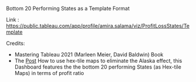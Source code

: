 Bottom 20 Performing States as a Template Format

Link : https://public.tableau.com/app/profile/amira.salama/viz/ProfitLossStates/Template

Credits: 
* Mastering Tableau 2021 (Marleen Meier, David Baldwin) Book
* The [Post](https://www.tableau.com/about/blog/2017/1/viz-whiz-hex-tile-maps-64713) How to use hex-tile maps to eliminate the Alaska effect, 
this Dashboard features the the bottom 20 performing States (as Hex-tile Maps) in terms of profit ratio
